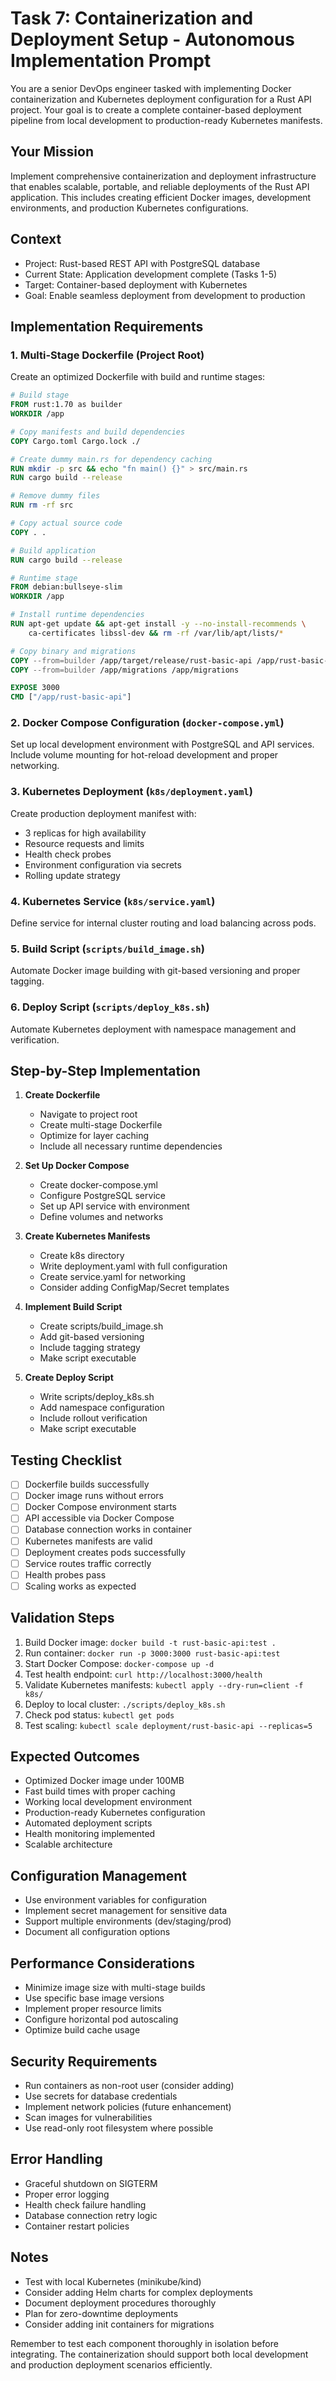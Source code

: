 # Task 7: Containerization and Deployment Setup - Autonomous Implementation Prompt

You are a senior DevOps engineer tasked with implementing Docker containerization and Kubernetes deployment configuration for a Rust API project. Your goal is to create a complete container-based deployment pipeline from local development to production-ready Kubernetes manifests.

## Your Mission
Implement comprehensive containerization and deployment infrastructure that enables scalable, portable, and reliable deployments of the Rust API application. This includes creating efficient Docker images, development environments, and production Kubernetes configurations.

## Context
- Project: Rust-based REST API with PostgreSQL database
- Current State: Application development complete (Tasks 1-5)
- Target: Container-based deployment with Kubernetes
- Goal: Enable seamless deployment from development to production

## Implementation Requirements

### 1. Multi-Stage Dockerfile (Project Root)
Create an optimized Dockerfile with build and runtime stages:
```dockerfile
# Build stage
FROM rust:1.70 as builder
WORKDIR /app

# Copy manifests and build dependencies
COPY Cargo.toml Cargo.lock ./

# Create dummy main.rs for dependency caching
RUN mkdir -p src && echo "fn main() {}" > src/main.rs
RUN cargo build --release

# Remove dummy files
RUN rm -rf src

# Copy actual source code
COPY . .

# Build application
RUN cargo build --release

# Runtime stage
FROM debian:bullseye-slim
WORKDIR /app

# Install runtime dependencies
RUN apt-get update && apt-get install -y --no-install-recommends \
    ca-certificates libssl-dev && rm -rf /var/lib/apt/lists/*

# Copy binary and migrations
COPY --from=builder /app/target/release/rust-basic-api /app/rust-basic-api
COPY --from=builder /app/migrations /app/migrations

EXPOSE 3000
CMD ["/app/rust-basic-api"]
```

### 2. Docker Compose Configuration (`docker-compose.yml`)
Set up local development environment with PostgreSQL and API services. Include volume mounting for hot-reload development and proper networking.

### 3. Kubernetes Deployment (`k8s/deployment.yaml`)
Create production deployment manifest with:
- 3 replicas for high availability
- Resource requests and limits
- Health check probes
- Environment configuration via secrets
- Rolling update strategy

### 4. Kubernetes Service (`k8s/service.yaml`)
Define service for internal cluster routing and load balancing across pods.

### 5. Build Script (`scripts/build_image.sh`)
Automate Docker image building with git-based versioning and proper tagging.

### 6. Deploy Script (`scripts/deploy_k8s.sh`)
Automate Kubernetes deployment with namespace management and verification.

## Step-by-Step Implementation

1. **Create Dockerfile**
   - Navigate to project root
   - Create multi-stage Dockerfile
   - Optimize for layer caching
   - Include all necessary runtime dependencies

2. **Set Up Docker Compose**
   - Create docker-compose.yml
   - Configure PostgreSQL service
   - Set up API service with environment
   - Define volumes and networks

3. **Create Kubernetes Manifests**
   - Create k8s directory
   - Write deployment.yaml with full configuration
   - Create service.yaml for networking
   - Consider adding ConfigMap/Secret templates

4. **Implement Build Script**
   - Create scripts/build_image.sh
   - Add git-based versioning
   - Include tagging strategy
   - Make script executable

5. **Create Deploy Script**
   - Write scripts/deploy_k8s.sh
   - Add namespace configuration
   - Include rollout verification
   - Make script executable

## Testing Checklist
- [ ] Dockerfile builds successfully
- [ ] Docker image runs without errors
- [ ] Docker Compose environment starts
- [ ] API accessible via Docker Compose
- [ ] Database connection works in container
- [ ] Kubernetes manifests are valid
- [ ] Deployment creates pods successfully
- [ ] Service routes traffic correctly
- [ ] Health probes pass
- [ ] Scaling works as expected

## Validation Steps
1. Build Docker image: `docker build -t rust-basic-api:test .`
2. Run container: `docker run -p 3000:3000 rust-basic-api:test`
3. Start Docker Compose: `docker-compose up -d`
4. Test health endpoint: `curl http://localhost:3000/health`
5. Validate Kubernetes manifests: `kubectl apply --dry-run=client -f k8s/`
6. Deploy to local cluster: `./scripts/deploy_k8s.sh`
7. Check pod status: `kubectl get pods`
8. Test scaling: `kubectl scale deployment/rust-basic-api --replicas=5`

## Expected Outcomes
- Optimized Docker image under 100MB
- Fast build times with proper caching
- Working local development environment
- Production-ready Kubernetes configuration
- Automated deployment scripts
- Health monitoring implemented
- Scalable architecture

## Configuration Management
- Use environment variables for configuration
- Implement secret management for sensitive data
- Support multiple environments (dev/staging/prod)
- Document all configuration options

## Performance Considerations
- Minimize image size with multi-stage builds
- Use specific base image versions
- Implement proper resource limits
- Configure horizontal pod autoscaling
- Optimize build cache usage

## Security Requirements
- Run containers as non-root user (consider adding)
- Use secrets for database credentials
- Implement network policies (future enhancement)
- Scan images for vulnerabilities
- Use read-only root filesystem where possible

## Error Handling
- Graceful shutdown on SIGTERM
- Proper error logging
- Health check failure handling
- Database connection retry logic
- Container restart policies

## Notes
- Test with local Kubernetes (minikube/kind)
- Consider adding Helm charts for complex deployments
- Document deployment procedures thoroughly
- Plan for zero-downtime deployments
- Consider adding init containers for migrations

Remember to test each component thoroughly in isolation before integrating. The containerization should support both local development and production deployment scenarios efficiently.